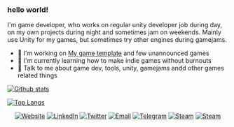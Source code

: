 ### hello world!
I'm game developer, who works on regular unity developer job during day, on my own projects during night and sometimes jam on weekends. Mainly use Unity for my games, but sometimes try other engines during gamejams.

- 🔨 I'm working on [My game template](https://github.com/Team-on/UnityGameTemplate) and few unannounced games
- 🌱 I'm currently learning how to make indie games without burnouts
- 💬 Talk to me about game dev, tools, unity, gamejams andd other games related things

[![Github stats](https://github-readme-stats.vercel.app/api?username=Team-on&count_private=true&show_icons=true)](https://github.com/anuraghazra/github-readme-stats)

[![Top Langs](https://github-readme-stats.vercel.app/api/top-langs/?username=Team-on&layout=compact)](https://github.com/anuraghazra/github-readme-stats)

<p align="center">
<a href="https://team-on.github.io//"><img alt="Website" src="https://img.shields.io/badge/Website-team--on.github.io-blue?style=flat-square&logo=google-chrome"></a>
<a href="https://www.linkedin.com/in/timofeii-solonchuk-29030a167/"><img alt="LinkedIn" src="https://img.shields.io/badge/LinkedIn-Timofeii%20Solonchuk-blue?style=flat-square&logo=linkedin"></a>
<a href="https://twitter.com/team_on0"><img alt="Twitter" src="https://img.shields.io/badge/Twitter-team__on0-blue?style=flat-square&logo=twitter"></a>
<a href="mailto:timonsol13@gmail.com"><img alt="Email" src="https://img.shields.io/badge/Email-timonsol13@gmail.com-blue?style=flat-square&logo=gmail"></a>
<a href="https://t.me/Team0on"><img alt="Telegram" src="https://img.shields.io/badge/telegram-Team0on-blue?style=flat-square&logo=telegram"></a>
<a href="https://steamcommunity.com/id/team_on_"><img alt="Steam" src="https://img.shields.io/badge/Steam-Team--on-blue?style=flat-square&logo=steam"></a>
<a href="https://teamon.itch.io/"><img alt="Steam" src="https://img.shields.io/badge/Itch-Team--on-blue?style=flat-square&logo=itch"></a>
</p>
